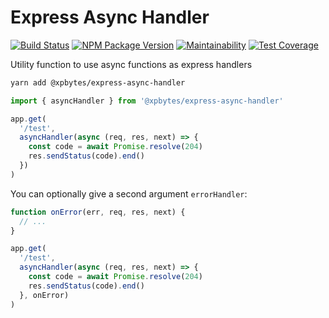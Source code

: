 # Express Async Handler

[![Build Status](https://travis-ci.com/XPBytes/express-async-handler.svg?branch=master)](https://travis-ci.com/XPBytes/express-async-handler) [![NPM Package Version](https://badge.fury.io/js/@xpbytes%2Fexpress-async-handler.svg)](https://npmjs.org/package/@xpbytes/express-async-handler) [![Maintainability](https://api.codeclimate.com/v1/badges/d6465e2c4c2806882745/maintainability)](https://codeclimate.com/github/XPBytes/express-async-handler/maintainability) [![Test Coverage](https://api.codeclimate.com/v1/badges/d6465e2c4c2806882745/test_coverage)](https://codeclimate.com/github/XPBytes/express-async-handler/test_coverage)

Utility function to use async functions as express handlers

```bash
yarn add @xpbytes/express-async-handler
```

```typescript
import { asyncHandler } from '@xpbytes/express-async-handler'

app.get(
  '/test',
  asyncHandler(async (req, res, next) => {
    const code = await Promise.resolve(204)
    res.sendStatus(code).end()
  })
)
```

You can optionally give a second argument `errorHandler`:

```typescript
function onError(err, req, res, next) {
  // ...
}

app.get(
  '/test',
  asyncHandler(async (req, res, next) => {
    const code = await Promise.resolve(204)
    res.sendStatus(code).end()
  }, onError)
)
```
